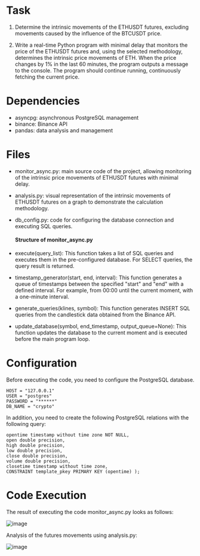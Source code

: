 # Task
1. Determine the intrinsic movements of the ETHUSDT futures, excluding movements caused by the influence of the BTCUSDT price.

2. Write a real-time Python program with minimal delay that monitors the price of the ETHUSDT futures and, using the selected methodology, determines the intrinsic price movements of ETH. When the price changes by 1% in the last 60 minutes, the program outputs a message to the console. The program should continue running, continuously fetching the current price.

# Dependencies
- asyncpg: asynchronous PostgreSQL management
- binance: Binance API
- pandas: data analysis and management

# Files
- monitor_async.py: main source code of the project, allowing monitoring of the intrinsic price movements of ETHUSDT futures with minimal delay.
- analysis.py: visual representation of the intrinsic movements of ETHUSDT futures on a graph to demonstrate the calculation methodology.
- db_config.py: code for configuring the database connection and executing SQL queries.

  #### Structure of monitor_async.py
- execute(query_list): This function takes a list of SQL queries and executes them in the pre-configured database. For SELECT queries, the query result is returned.
- timestamp_generator(start, end, interval): This function generates a queue of timestamps between the specified "start" and "end" with a defined interval. For example, from 00:00 until the current moment, with a one-minute interval.
- generate_queries(klines, symbol): This function generates INSERT SQL queries from the candlestick data obtained from the Binance API.
- update_database(symbol, end_timestamp, output_queue=None): This function updates the database to the current moment and is executed before the main program loop.

# Configuration
Before executing the code, you need to configure the PostgreSQL database.
```
HOST = "127.0.0.1"
USER = "postgres"
PASSWORD = "******"
DB_NAME = "crypto"
```

In addition, you need to create the following PostgreSQL relations with the following query:

```CREATE TABLE IF NOT EXISTS <ethusdt | btcusdt> (
opentime timestamp without time zone NOT NULL,
open double precision,
high double precision,
low double precision, 
close double precision, 
volume double precision, 
closetime timestamp without time zone,
CONSTRAINT template_pkey PRIMARY KEY (opentime) );
```

# Code Execution
The result of executing the code monitor_async.py looks as follows:

![image](https://user-images.githubusercontent.com/119735427/229299323-25887da0-755e-43c7-b762-2cc09e87eab4.png)

Analysis of the futures movements using analysis.py:

![image](https://user-images.githubusercontent.com/119735427/230715346-80898d11-2880-448a-a7b6-a1b9f8b59e1a.png)
